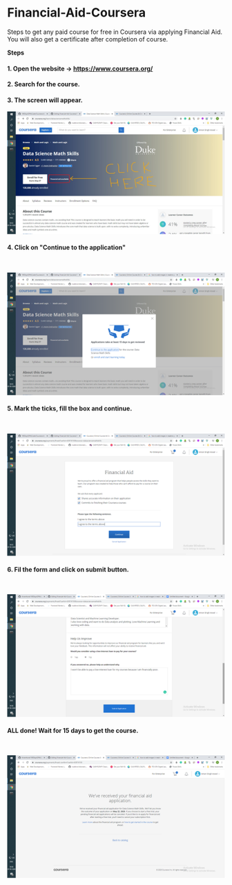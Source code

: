 # Financial-Aid-Coursera
Steps to get any paid course for free in Coursera via applying Financial Aid. You will also get a certificate after completion of course.

<b>Steps</b> <br>
#### 1. Open the website -> https://www.coursera.org/
#### 2. Search for the course. <br>
#### 3. The screen will appear. <br> 

![](images/1.jpg)
<br>



#### 4. Click on "Continue to the application"
<br>

![](images/2.png)



#### 5. Mark the ticks, fill the box and continue.
<br>

![](images/3.png)



#### 6. Fil the form and click on submit button.
<br>

![](images/4.png)



#### ALL done! Wait for 15 days to get the course.
<br>

![](images/5.png)
